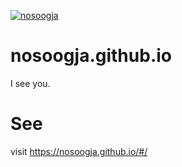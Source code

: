 [![nosoogja](favicon.ico)](https://nosoogja.github.io/#/)

# nosoogja.github.io
I see you.

# See
visit https://nosoogja.github.io/#/
